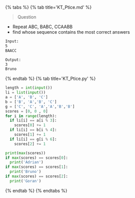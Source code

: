 {% tabs %}
{% tab title='KT_Ptice.md' %}

> Question

* Repeat ABC, BABC, CCAABB
* find whose sequence contains the most correct answers

```txt
Input:
5
BAACC

Output:
3
Bruno
```

{% endtab %}
{% tab title='KT_Ptice.py' %}

```py
length = int(input())
li = list(input())
a = ['A', 'B', 'C']
b = ['B', 'A','B', 'C']
g = ['C', 'C', 'A','A','B','B']
scores = [0, 0 , 0]
for i in range(length):
  if li[i] == a[i % 3]:
    scores[0] += 1
  if li[i] == b[i % 4]:
    scores[1] += 1
  if li[i] == g[i % 6]:
    scores[2] += 1

print(max(scores))
if max(scores) == scores[0]:
  print('Adrian')
if max(scores) == scores[1]:
  print('Bruno')
if max(scores) == scores[2]:
  print('Goran')
```

{% endtab %}
{% endtabs %}
